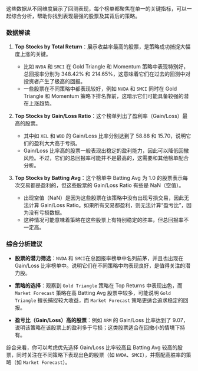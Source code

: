 这些数据从不同维度展示了回测表现，每个榜单都聚焦在单一的关键指标，可以一起综合分析，帮助你找到表现最强的股票及其背后的策略。

### 数据解读

1. **Top Stocks by Total Return**：展示收益率最高的股票，是策略成功捕捉大幅度上涨的关键。  
   - 比如 `NVDA` 和 `SMCI` 在 Gold Triangle 和 Momentum 策略中表现特别好，总回报率分别为 348.42% 和 214.65%，这意味着它们在过去的回测中对投资者产生了极高的回报。
   - 一些股票在不同策略中都表现较好，例如 `NVDA` 和 `SMCI` 同时在 Gold Triangle 和 Momentum 策略下排名靠前，这暗示它们可能具备较强的潜在上涨趋势。

2. **Top Stocks by Gain/Loss Ratio**：这个榜单列出了盈利率（Gain/Loss）最高的股票。  
   - 其中如 `XEL` 和 `WBD` 的 Gain/Loss 比率分别达到了 58.88 和 15.70，说明它们的盈利大大高于亏损。  
   - Gain/Loss 比率高的股票一般表现出稳定的盈利能力，因此可以降低回撤风险。不过，它们的总回报率可能并不是最高的，这需要和其他榜单配合分析。

3. **Top Stocks by Batting Avg**：这个榜单中 Batting Avg 为 1.0 的股票表示每次交易都是盈利的，但这些股票的 Gain/Loss Ratio 有些是 NaN（空值）。  
   - 出现空值（NaN）是因为这些股票在该策略中没有出现亏损交易，因此无法计算 Gain/Loss Ratio。如果所有交易都盈利，则无法计算“盈亏比”，因为没有亏损数据。
   - 这种情况可能意味着策略在这些股票上有特别稳定的胜率，但总回报率不一定高。

### 综合分析建议

- **股票的潜力筛选**：`NVDA` 和 `SMCI`在总回报率榜单中名列前茅，并且也出现在 Gain/Loss 比率榜单中。说明它们在不同策略中均表现良好，是值得关注的潜力股。
  
- **策略的选择**：观察到 `Gold Triangle` 策略在 Top Returns 中表现出色，而 `Market Forecast` 策略在高 Batting Avg 股票中较多，可能说明 `Gold Triangle` 擅长捕捉较大收益，而 `Market Forecast` 策略更适合追求稳定的回报。
  
- **盈亏比（Gain/Loss）高的股票**：例如 `ARM` 的 Gain/Loss 比率达到了 9.07，说明该策略在该股票上的盈利多于亏损；这类股票适合在回撤小的情境下持有。

综合来看，你可以考虑优先选择 Gain/Loss 比率较高且 Batting Avg 较高的股票，同时关注在不同策略下表现出色的股票（如 `NVDA`、`SMCI`），并搭配高胜率的策略（如 `Market Forecast`）。